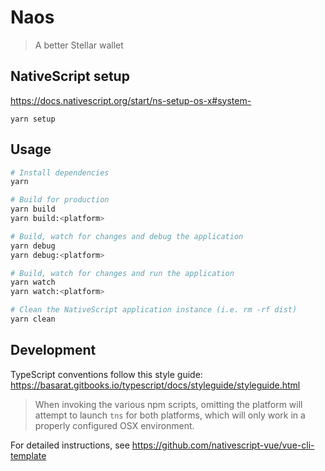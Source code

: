 # Naos

> A better Stellar wallet

## NativeScript setup
https://docs.nativescript.org/start/ns-setup-os-x#system-
```
yarn setup
```

## Usage

``` bash
# Install dependencies
yarn

# Build for production
yarn build
yarn build:<platform>

# Build, watch for changes and debug the application
yarn debug
yarn debug:<platform>

# Build, watch for changes and run the application
yarn watch
yarn watch:<platform>

# Clean the NativeScript application instance (i.e. rm -rf dist)
yarn clean
```

## Development
TypeScript conventions follow this style guide: https://basarat.gitbooks.io/typescript/docs/styleguide/styleguide.html


> When invoking the various npm scripts, omitting the platform will attempt to launch `tns` for both platforms, which will only work in a properly configured OSX environment.

For detailed instructions, see https://github.com/nativescript-vue/vue-cli-template